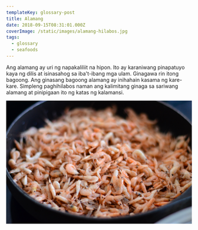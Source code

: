 ```yaml
---
templateKey: glossary-post
title: Alamang
date: 2018-09-15T08:31:01.000Z
coverImage: /static/images/alamang-hilabos.jpg
tags:
  - glossary
  - seafoods
---
```


Ang alamang ay uri ng napakaliliit na hipon. Ito ay karaniwang pinapatuyo kaya ng dilis at isinasahog sa iba't-ibang mga ulam. Ginagawa rin itong bagoong. Ang ginasang bagoong alamang ay inihahain kasama ng kare-kare. Simpleng paghihilabos naman ang kalimitang ginaga sa sariwang alamang at pinipigaan ito ng katas ng kalamansi.

![Hinilabos na alamang](/static/images/alamang-hilabos.jpg)
